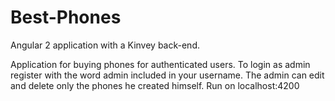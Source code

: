 # Best-Phones
Angular 2 application with a Kinvey back-end.

Application for buying phones for authenticated users.
To login as admin register with the word admin included in your username.
The admin can edit and delete only the phones he created himself.
Run on localhost:4200
